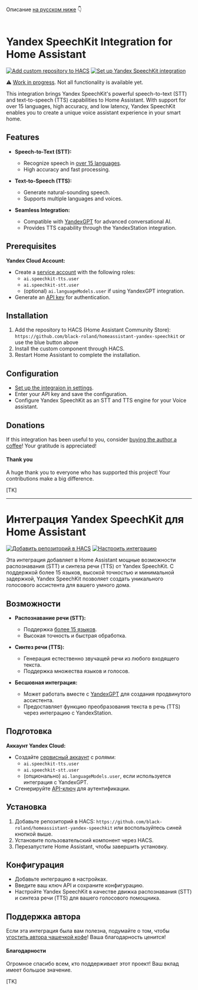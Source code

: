 Описание [на русском ниже](#интеграция-yandex-speechkit-для-home-assistant) 👇
<br>
<br>

# Yandex SpeechKit Integration for Home Assistant

[![Add custom repository to HACS](https://my.home-assistant.io/badges/hacs_repository.svg)](https://my.home-assistant.io/redirect/hacs_repository/?owner=black-roland&repository=homeassistant-yandex-speechkit&category=integration) [![Set up Yandex SpeechKit integration](https://my.home-assistant.io/badges/config_flow_start.svg)](https://my.home-assistant.io/redirect/config_flow_start/?domain=yandex_speechkit)

⚠️ [Work in progress](https://www.youtube.com/playlist?list=PLtVBPjV2ejLHOKhZIs6F13MOTMNHW8qRC). Not all functionality is available yet.

This integration brings Yandex SpeechKit's powerful speech-to-text (STT) and text-to-speech (TTS) capabilities to Home Assistant. With support for over 15 languages, high accuracy, and low latency, Yandex SpeechKit enables you to create a unique voice assistant experience in your smart home.

## Features

- **Speech-to-Text (STT):**
  - Recognize speech in [over 15 languages](https://yandex.cloud/en-ru/docs/speechkit/stt/models).
  - High accuracy and fast processing.

- **Text-to-Speech (TTS):**
  - Generate natural-sounding speech.
  - Supports multiple languages and voices.

- **Seamless Integration:**
  - Compatible with [YandexGPT](https://github.com/black-roland/homeassistant-yandexgpt) for advanced conversational AI.
  - Provides TTS capability through the YandexStation integration.

## Prerequisites

**Yandex Cloud Account:**

- Create a [service account](https://yandex.cloud/en/docs/iam/concepts/users/service-accounts) with the following roles:
  - `ai.speechkit-tts.user`
  - `ai.speechkit-stt.user`
  - (optional) `ai.languageModels.user` if using YandexGPT integration.
- Generate an [API key](https://yandex.cloud/en/docs/iam/concepts/authorization/api-key) for authentication.

## Installation

1. Add the repository to HACS (Home Assistant Community Store): `https://github.com/black-roland/homeassistant-yandex-speechkit` or use the blue button above
2. Install the custom component through HACS.
3. Restart Home Assistant to complete the installation.

## Configuration

- [Set up the integraion in settings](https://my.home-assistant.io/redirect/config_flow_start/?domain=yandex_speechkit).
- Enter your API key and save the configuration.
- Configure Yandex SpeechKit as an STT and TTS engine for your Voice assistant.

## Donations

If this integration has been useful to you, consider [buying the author a coffee](https://www.donationalerts.com/r/mansmarthome)! Your gratitude is appreciated!

#### Thank you

A huge thank you to everyone who has supported this project! Your contributions make a big difference.

[TK]

---

# Интеграция Yandex SpeechKit для Home Assistant

[![Добавить репозиторий в HACS](https://my.home-assistant.io/badges/hacs_repository.svg)](https://my.home-assistant.io/redirect/hacs_repository/?owner=black-roland&repository=homeassistant-yandex-speechkit&category=integration) [![Настроить интеграцию](https://my.home-assistant.io/badges/config_flow_start.svg)](https://my.home-assistant.io/redirect/config_flow_start/?domain=yandex_speechkit)

Эта интеграция добавляет в Home Assistant мощные возможности распознавания (STT) и синтеза речи (TTS) от Yandex SpeechKit. С поддержкой более 15 языков, высокой точностью и минимальной задержкой, Yandex SpeechKit позволяет создать уникального голосового ассистента для вашего умного дома.

## Возможности

- **Распознавание речи (STT):**
  - Поддержка [более 15 языков](https://yandex.cloud/ru/docs/speechkit/stt/models).
  - Высокая точность и быстрая обработка.

- **Синтез речи (TTS):**
  - Генерация естественно звучащей речи из любого входящего текста.
  - Поддержка множества языков и голосов.

- **Бесшовная интеграция:**
  - Может работать вместе с [YandexGPT](https://github.com/black-roland/homeassistant-yandexgpt) для создания продвинутого ассистента.
  - Предоставляет функцию преобразования текста в речь (TTS) через интеграцию с YandexStation.

## Подготовка

**Аккаунт Yandex Cloud:**

- Создайте [сервисный аккаунт](https://yandex.cloud/ru/docs/iam/concepts/users/service-accounts) с ролями:
  - `ai.speechkit-tts.user`
  - `ai.speechkit-stt.user`
  - (опционально) `ai.languageModels.user`, если используется интеграция с YandexGPT.
- Сгенерируйте [API-ключ](https://yandex.cloud/ru/docs/iam/concepts/authorization/api-key) для аутентификации.

## Установка

1. Добавьте репозиторий в HACS: `https://github.com/black-roland/homeassistant-yandex-speechkit` или воспользуйтесь синей кнопкой выше.
2. Установите пользовательский компонент через HACS.
3. Перезапустите Home Assistant, чтобы завершить установку.

## Конфигурация

- Добавьте интеграцию в настройках.
- Введите ваш ключ API и сохраните конфигурацию.
- Настройте Yandex SpeechKit в качестве движка распознавания (STT) и синтеза речи (TTS) для вашего голосового помощника.

## Поддержка автора

Если эта интеграция была вам полезна, подумайте о том, чтобы [угостить автора чашечкой кофе](https://mansmarthome.info/donate/#donationalerts)! Ваша благодарность ценится!

#### Благодарности

Огромное спасибо всем, кто поддерживает этот проект! Ваш вклад имеет большое значение.

[TK]
